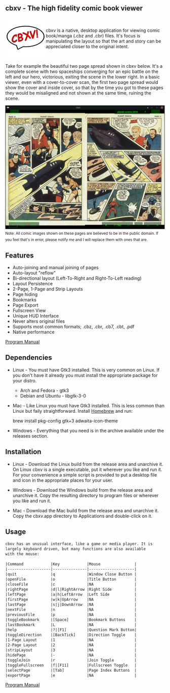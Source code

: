 ## cbxv - The high fidelity comic book viewer

<img width="128" height="128" align="left" src="build/assets/lin/logo_cbxv.png">

<br />

cbxv is a native, desktop application for viewing comic book/manga (.cbz and
.cbr) files. It's focus is manipulating the layout so that the art and story
can be appreciated closer to the original intent.

<br />

Take for example the beautiful two page spread shown in cbxv below. It's a 
complete scene with two spaceships converging for an epic battle on the left 
and our hero, victorious, exiting the scene in the lower right. In a basic
viewer, even with a cover-to-cover scan, the first two page spread would show 
the cover and inside cover, so that by the time you got to these pages they 
would be misaligned and not shown at the same time, ruining the scene.

<img align="left" src="docs/cbxv_ss_01.png">
<sub>Note: All comic images shown on these pages are believed to be in the public domain.
If you feel that's in error, please notify me and I will replace them with ones that
are.</sub>

## Features
- Auto-joining and manual joining of pages
- Auto-layout "reflow"
- Bi-directional layout (Left-To-Right and Right-To-Left reading)
- Layout Persistence
- 2-Page, 1-Page and Strip Layouts
- Page hiding
- Bookmarks
- Page Export
- Fullscreen View
- Unique HUD Interface
- Never alters original files
- Supports most common formats; .cbz, .cbr, .cb7, .cbt, .pdf
- Native performance

<a href="https://mftb0.github.io/cbxv-gotk3">Program Manual</a>

## Dependencies
- Linux - You must have Gtk3 installed. This is very common on Linux. If you 
    don't have it already you must install the appropriate package for your 
    distro.

    - Arch and Fedora   - gtk3
    - Debian and Ubuntu - libgtk-3-0

- Mac - Like Linux you must have Gtk3 installed. This is less common than Linux
    but faily straightforward. Install <a href="https://brew.sh">Homebrew</a> and run:

    brew install pkg-config gtk+3 adwaita-icon-theme

- Windows - Everything that you need is in the archive available under the 
    releases section.

## Installation
-   Linux - Download the Linux build from the release area and unarchive it. 
    On Linux cbxv is a single executable, put it wherever you like and run it. 
    For your convenience a simple script is provided to put a desktop file and 
    icon in the appropriate places for your user.

-   Windows - Download the Windows build from the release area and unarchive it. 
    Copy the resulting directory to program files or wherever you like and run it.

-   Mac - Download the Mac build from the release area and unarchive it. Copy the 
    cbxv.app directory to Applications and double-click on it.

## Usage
    cbxv has an unusual interface, like a game or media player. It is 
    largely keyboard driven, but many functions are also available 
    with the mouse:

    |Command            |Key            |Mouse               |
    |-------------------|---------------|--------------------|
    |quit               |q              |Window Close Button | 
    |openFile           |o              |Title Button        |
    |closeFile          |c              |NA                  |
    |rightPage          |d|l|RightArrow |Right Side          |
    |leftPage           |a|h|LeftArrow  |Left Side           |
    |firstPage          |w|k|UpArrow    |NA                  |
    |lastPage           |s|j|DownArrow  |NA                  |
    |nextFile           |n              |NA                  |
    |previousFile       |p              |NA                  |
    |toggleBookmark     |[Space]        |Bookmark Buttons    |
    |lastBookmark       |L              |NA                  |
    |help               |?|[F1]         |Question Mark Button|
    |toggleDirection    |[BackTick]     |Direction Toggle    |
    |1-Page Layout      |1              |NA                  |
    |2-Page Layout      |2              |NA                  |
    |stripLayout        |3              |NA                  |
    |hidePage           |-              |NA                  |
    |toggleJoin         |r              |Join Toggle         |
    |toggleFullscreen   |f|[F11]        |Fullscreen Toggle   |
    |selectPage         |[Tab]          |Page Index Buttons  |
    |exportPage         |e              |NA                  |

<a href="https://mftb0.github.io/cbxv-gotk3">Program Manual</a>

